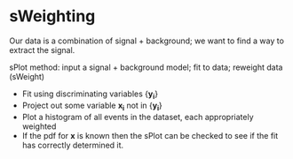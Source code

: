 sWeighting
==========

Our data is a combination of signal + background; we want to find a way to extract the signal.

sPlot method: input a signal + background model; fit to data; reweight data (sWeight)

 * Fit using discriminating variables {**y<sub>i</sub>**}
 * Project out some variable **x<sub>i</sub>** not in {**y<sub>i</sub>**}
 * Plot a histogram of all events in the dataset, each appropriately weighted
 * If the pdf for **x** is known then the sPlot can be checked to see if the fit has correctly determined it.
